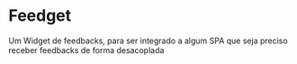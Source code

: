 # Feedget
Um Widget de feedbacks, para ser integrado a algum SPA que seja preciso receber feedbacks de forma desacoplada
